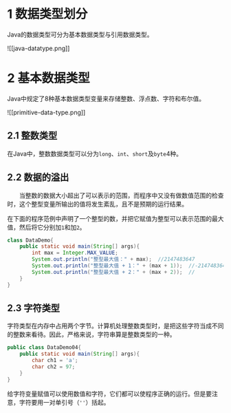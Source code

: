 # 1 数据类型划分

Java的数据类型可分为基本数据类型与引用数据类型。

![[java-datatype.png]]

# 2 基本数据类型

Java中规定了8种基本数据类型变量来存储整数、浮点数、字符和布尔值。

![[primitive-data-type.png]]

## 2.1 整数类型

在Java中，整数数据类型可以分为`long`、`int`、`short`及`byte`4种。

## 2.2 数据的溢出

&emsp;&emsp;当整数的数据大小超出了可以表示的范围，而程序中又没有做数值范围的检查时，这个整型变量所输出的值将发生紊乱，且不是预期的运行结果。

在下面的程序范例中声明了一个整型的数，并把它赋值为整型可以表示范围的最大值，然后将它分别加`1`和加`2`。

```java
class DataDemo{
	public static void main(String[] args){
		int max = Integer.MAX_VALUE;
		System.out.println("整型最大值：" + max);  //2147483647
		System.out.println("整型最大值 + 1：" + (max + 1));  //-2147483648
		System.out.println("整型最大值 + 2：" + (max + 2));  //
	}
}
```

## 2.3 字符类型

字符类型在内存中占用两个字节。计算机处理整数类型时，是把这些字符当成不同的整数来看待。因此，严格来说，字符串算是整数类型的一种。

```java
public class DataDemo04{
	public static void main(String[] args){
		char ch1 = 'a';
		char ch2 = 97;
	}
}
```

给字符变量赋值可以使用数值和字符，它们都可以使程序正确的运行。但是要注意，字符要用一对单引号（`''`）括起。














